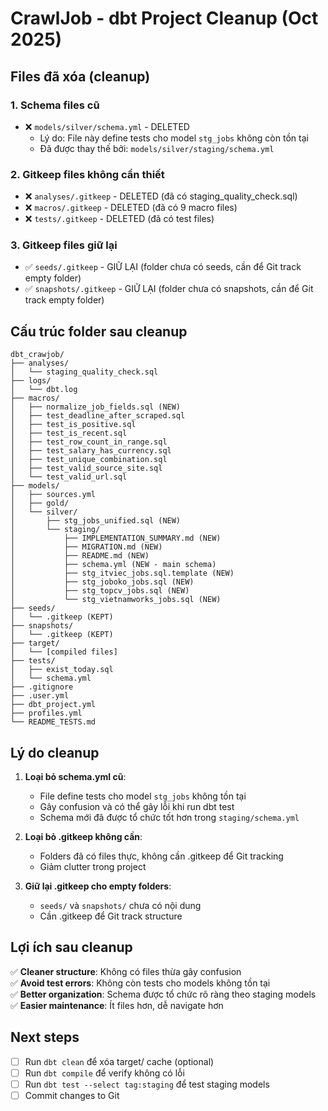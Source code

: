 # CrawlJob - dbt Project Cleanup (Oct 2025)

## Files đã xóa (cleanup)

### 1. Schema files cũ
- ❌ `models/silver/schema.yml` - DELETED
  - Lý do: File này define tests cho model `stg_jobs` không còn tồn tại
  - Đã được thay thế bởi: `models/silver/staging/schema.yml`

### 2. Gitkeep files không cần thiết
- ❌ `analyses/.gitkeep` - DELETED (đã có staging_quality_check.sql)
- ❌ `macros/.gitkeep` - DELETED (đã có 9 macro files)
- ❌ `tests/.gitkeep` - DELETED (đã có test files)

### 3. Gitkeep files giữ lại
- ✅ `seeds/.gitkeep` - GIỮ LẠI (folder chưa có seeds, cần để Git track empty folder)
- ✅ `snapshots/.gitkeep` - GIỮ LẠI (folder chưa có snapshots, cần để Git track empty folder)

## Cấu trúc folder sau cleanup

```
dbt_crawjob/
├── analyses/
│   └── staging_quality_check.sql
├── logs/
│   └── dbt.log
├── macros/
│   ├── normalize_job_fields.sql (NEW)
│   ├── test_deadline_after_scraped.sql
│   ├── test_is_positive.sql
│   ├── test_is_recent.sql
│   ├── test_row_count_in_range.sql
│   ├── test_salary_has_currency.sql
│   ├── test_unique_combination.sql
│   ├── test_valid_source_site.sql
│   └── test_valid_url.sql
├── models/
│   ├── sources.yml
│   ├── gold/
│   └── silver/
│       ├── stg_jobs_unified.sql (NEW)
│       └── staging/
│           ├── IMPLEMENTATION_SUMMARY.md (NEW)
│           ├── MIGRATION.md (NEW)
│           ├── README.md (NEW)
│           ├── schema.yml (NEW - main schema)
│           ├── stg_itviec_jobs.sql.template (NEW)
│           ├── stg_joboko_jobs.sql (NEW)
│           ├── stg_topcv_jobs.sql (NEW)
│           └── stg_vietnamworks_jobs.sql (NEW)
├── seeds/
│   └── .gitkeep (KEPT)
├── snapshots/
│   └── .gitkeep (KEPT)
├── target/
│   └── [compiled files]
├── tests/
│   ├── exist_today.sql
│   └── schema.yml
├── .gitignore
├── .user.yml
├── dbt_project.yml
├── profiles.yml
└── README_TESTS.md
```

## Lý do cleanup

1. **Loại bỏ schema.yml cũ**: 
   - File define tests cho model `stg_jobs` không tồn tại
   - Gây confusion và có thể gây lỗi khi run dbt test
   - Schema mới đã được tổ chức tốt hơn trong `staging/schema.yml`

2. **Loại bỏ .gitkeep không cần**:
   - Folders đã có files thực, không cần .gitkeep để Git tracking
   - Giảm clutter trong project

3. **Giữ lại .gitkeep cho empty folders**:
   - `seeds/` và `snapshots/` chưa có nội dung
   - Cần .gitkeep để Git track structure

## Lợi ích sau cleanup

✅ **Cleaner structure**: Không có files thừa gây confusion  
✅ **Avoid test errors**: Không còn tests cho models không tồn tại  
✅ **Better organization**: Schema được tổ chức rõ ràng theo staging models  
✅ **Easier maintenance**: Ít files hơn, dễ navigate hơn

## Next steps

- [ ] Run `dbt clean` để xóa target/ cache (optional)
- [ ] Run `dbt compile` để verify không có lỗi
- [ ] Run `dbt test --select tag:staging` để test staging models
- [ ] Commit changes to Git
